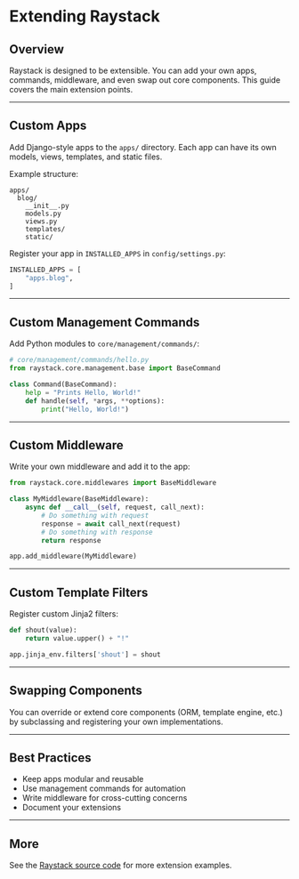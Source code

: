 # Extending Raystack

## Overview

Raystack is designed to be extensible. You can add your own apps, commands, middleware, and even swap out core components. This guide covers the main extension points.

---

## Custom Apps

Add Django-style apps to the `apps/` directory. Each app can have its own models, views, templates, and static files.

Example structure:
```
apps/
  blog/
    __init__.py
    models.py
    views.py
    templates/
    static/
```

Register your app in `INSTALLED_APPS` in `config/settings.py`:
```python
INSTALLED_APPS = [
    "apps.blog",
]
```

---

## Custom Management Commands

Add Python modules to `core/management/commands/`:
```python
# core/management/commands/hello.py
from raystack.core.management.base import BaseCommand

class Command(BaseCommand):
    help = "Prints Hello, World!"
    def handle(self, *args, **options):
        print("Hello, World!")
```

---

## Custom Middleware

Write your own middleware and add it to the app:
```python
from raystack.core.middlewares import BaseMiddleware

class MyMiddleware(BaseMiddleware):
    async def __call__(self, request, call_next):
        # Do something with request
        response = await call_next(request)
        # Do something with response
        return response

app.add_middleware(MyMiddleware)
```

---

## Custom Template Filters

Register custom Jinja2 filters:
```python
def shout(value):
    return value.upper() + "!"

app.jinja_env.filters['shout'] = shout
```

---

## Swapping Components

You can override or extend core components (ORM, template engine, etc.) by subclassing and registering your own implementations.

---

## Best Practices

- Keep apps modular and reusable
- Use management commands for automation
- Write middleware for cross-cutting concerns
- Document your extensions

---

## More

See the [Raystack source code](../src/raystack/) for more extension examples. 